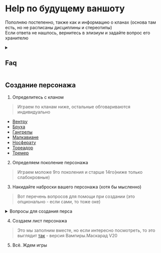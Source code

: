 # Help по будущему ваншоту 
Пополняю постепенно, также как и информацию о кланах (основа там есть, но не расписаны дисциплины и стереотипы)\
Если ответа не нашлось, вернитесь в элизиум и задайте вопрос его хранителю

<details>
  <summary> <h2> Faq </h2> </summary>

Что такое.... 



<details>
  <summary> <h2> Дисциплины </h2> </summary>

**Что это?** Это ваша сверхъестественная сила. Набор дисциплин (как правило три разновидности) определяется кланом вашего персонажа

**Развитие**  Дисциплины измеряются в пунктах (точках - • ), где один пункт означает, что вампир делает лишь первые шаги в освоении этой Дисциплины, и далее по возврастанию.
Каждый раз, получая новый пункт Дисциплины, персонаж получает доступ к силе соответствующего уровня, сохраняя при этом доступ к силам всех предыдущих уровней.

**Сколько дается _точек_ в начале?** На этапе создания персонажа игроки получают по три пункта, которые они могут распределить между клановыми Дисциплинами персонажей по своему усмотрению

**Примечание**: Если в описании дисциплины не сказано обратное, активация Дисциплины не требует траты пунктов крови или воли. 
Дисциплины для наглядности описаны для каждого клана в клановом листе до уровня три (выше пока не вижу смысла), но если интересно, что может 
персонаж на максимуме - можно почитать в книге правил, глава дисциплины [тут](https://drive.google.com/file/d/1DgBc0yy4v-HnSUnz-oDvA476uRxfplmD/view?usp=sharing) 

**Могу ли я изучать внекланновые дисциплины?** Кратко да - по рп, Для того чтобы изучить неклановую Дисциплину, ученик должен выпить крови учителя, получив таким образом мистическое сродство с силами, искусство управления которыми он желает изучить. Получив первый пункт новой Дисциплины, персонажполучает и возможность развивать её самостоятельно. 

**Я хочу собрать свои начальные дисциплины. Это возможно** Да, ваш выбор Каитифы - безсклановые вампиры. Но учтите, игра за такого персонажа накладывает свои ограничения (играть на Каитифах - как играть на индейцах на флетке, их никто не любит)

**

 </details>


</details>

## Создание персонажа 

1. Определитесь с кланом
   
> Играем по кланам ниже, остальные обговариваются индивидуально

   - [Вентру](ventrue.md)
   - [Бруха](brujah.md)
   - [Гангрелы](gangrel.md)
   - [Малкавиане](malkavian.md)
   - [Носферату](nosferatu.md)
   - [Тореадор](toreador.md)
   - [Тремер](tremere.md)

2. Определяем поколение персонажа

> Играем моложе 9го поколения и старше 14го(ниже только слабокровные)

3. Накидайте наброски вашего персонажа (хотя бы мысленно)

> Вот перечень вопросов для помощи при создании (это опционально - если сами, то тоже оке)

<details>
  <summary> Вопросы для создания перса </summary> 

### **Биография и личность**

**Детство и юность**
*   Сколько вашему персонажу лет? Когда он родился? Сколько лет ему было на момент Становления?
*   Что особенного случилось, когда ваш персонаж был ребёнком?
*   Какой была его семья? Какое у него самое раннее детское воспоминание?
*   Был ли у него родной город, или семья постоянно переезжала?
*   Как он учился в школе? Доучился ли до старших классов? Увлекался ли спортом?
*   Учился ли он в вузе? Может, он сбежал из дома?
*   Поддерживал ли он отношения с кем-нибудь из друзей детства?

**Взрослая жизнь (до Становления)**
*   Каким человеком был ваш персонаж? Скромный тихоня или задира?
*   Был ли он популярным? Как он зарабатывал на жизнь?
*   Была ли у него своя семья (супруг/а, дети)?
*   Что мотивировало его двигаться вперёд?
*   Остались ли в мире смертные, которые скучают по нему?

### **Столкновение с сверхъестественным**

*   Когда персонаж впервые столкнулся со сверхъестественным?
*   Когда он впервые почувствовал, что за ним следят?
*   Верил ли он в оккультное до Становления?
*   Как произошла первая встреча с вампиром? Каковой была реакция (страх, гнев, неверие)?
*   Что испугало его больше всего в той ситуации?

### **Становление и его последствия**

*   Как ваш персонаж изменился после Становления?
*   Как всё произошло? Было ли это болезненно или, наоборот, принесло извращённое наслаждение?
*   Как он впервые столкнулся с Голодом? Был ли он напуган?
*   Принял ли он свою новую природу или до сих пор не смирился?
*   Благодарен ли он своему Сиру или ненавидит его и жаждет мести?

### **Новая не-жизнь**

**Разрыв со старым миром**
*   Как персонаж порвал со своей смертной жизнью?
*   Инсценировал ли он свою смерть? Продолжает ли тайно наблюдать за родными?
*   Или он полностью сжёг все мосты?

**Отношения с Сиром**
*   Кто ваш Сир? Что персонаж о нём знает?
*   Каким он был — жестоким, скрытным, честным?
*   Почему, по мнению персонажа, Сир выбрал именно его?
*   Сколько длилось обучение? Чему Сир его научил?
*   Разделяет ли персонаж взгляды Сира или имеет собственную позицию?

**Котерия и сообщество**
*   Как ваш персонаж встретил других членов своей котерии или стаи? Это была случайность или расчёт?
*   Все ли члены группы принадлежат к одной фракции?
*   Что их объединяет — общие цели или необходимость?
*   Как долго они вместе?

**Убежище и охота**
*   Где находится убежище вашего персонажа? Это постоянное место или временное укрытие?
*   Остался ли он в своём старом доме или нашел новое место (заброшенное здание, канализация)?
*   Есть ли у него кто-то, кто охраняет его днём?
*   Каковы его излюбленные охотничьи угодья? Кто его типичная добыча?
*   Считает ли он какие-то территории своими? Конкурирует ли с другими вампирами за них?
*   Как он охотится — соблазняет, похищает, нападает из засады?

### **Мотивация и цели**

*   Каковы главные мотивы вашего персонажа?
*   Ищет ли он мести? Стремится ли вернуть себе подобие прошлой жизни?
*   Жаждет ли он власти в мире Сородичей?
*   Если бы он мог загадать одно желание, что бы это было?

  </details>

4. Создаем лист персонажа
   
> Это мы заполним вместе, но если интересно посмотреть, то это выглядит [так](https://trechkalov.com/vtm/current/index.html) - версия Вампиры.Маскарад V20

5. Всё. Ждем игры

